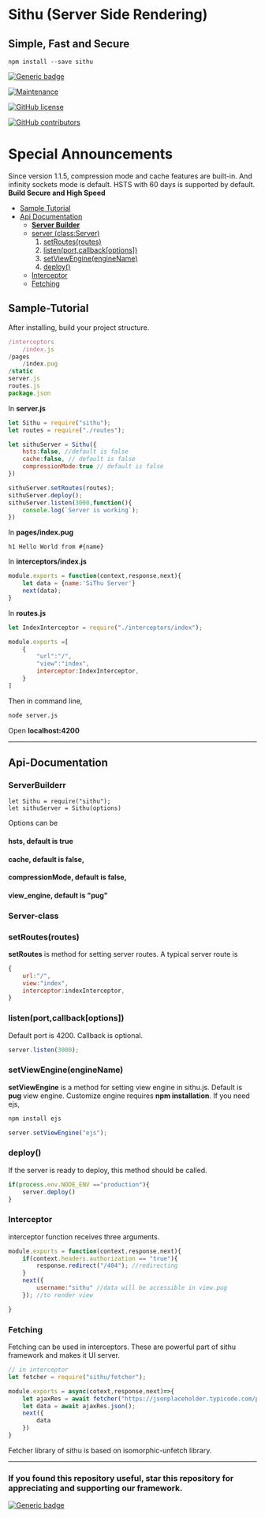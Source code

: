 # Sithu (Server Side Rendering)
## Simple, Fast and Secure

```
npm install --save sithu
```
[![Generic badge](https://img.shields.io/badge/Star-Repository-blue.svg)](https://github.com/MinSiThu/sithu/stargazers)


[![Maintenance](https://img.shields.io/badge/Maintained%3F-yes-green.svg)](https://github.com/MinSiThu/sithu)

[![GitHub license](https://img.shields.io/github/license/Naereen/StrapDown.js.svg)](https://github.com/MinSiThu/sithu/blob/master/LICENSE)

[![GitHub contributors](https://img.shields.io/github/contributors/Naereen/StrapDown.js.svg)](https://github.com/MinSiThu/sithu/graphs/contributors)

# Special Announcements

Since version 1.1.5, compression mode and cache features are built-in. And infinity sockets mode is default. HSTS with 60 days is supported by default. **Build Secure and High Speed**

- [Sample Tutorial](#Sample-Tutorial)
- [Api Documentation](#Api-Documentation)
  - [**Server Builder**](#ServerBuilder)
  - [server (class:Server)](#Server-class)
    1. [setRoutes(routes)](#setRoutes(routes))
    2. [listen(port,callback[options])](#listen(port,callback[options]))
    3. [setViewEngine(engineName)](#setViewEngine(engineName))
    4. [deploy()](#deploy())
  - [Interceptor](#Interceptor)
  - [Fetching](#Fetching)

## Sample-Tutorial
After installing, build your project structure.
```js
/interceptors
    /index.js
/pages
    /index.pug
/static
server.js
routes.js
package.json
```

In **server.js**
```js
let Sithu = require("sithu");
let routes = require("./routes");

let sithuServer = Sithu({
    hsts:false, //default is false
    cache:false, // default is false
    compressionMode:true // default is false
})

sithuServer.setRoutes(routes);
sithuServer.deploy();
sithuServer.listen(3000,function(){
    console.log(`Server is working`);
})
```

In **pages/index.pug**
```jade
h1 Hello World from #{name}
```

In **interceptors/index.js**
```js
module.exports = function(context,response,next){    
    let data = {name:'SiThu Server'}
    next(data);
}
```

In **routes.js**
```js
let IndexInterceptor = require("./interceptors/index");

module.exports =[
    {
        "url":"/",
        "view":"index",
        interceptor:IndexInterceptor,
    }
]
```

Then in command line,
```sh
node server.js
```

Open **localhost:4200**

****
## Api-Documentation

### **ServerBuilderr**
```
let Sithu = require("sithu");
let sithuServer = Sithu(options)
```
Options can be
#### hsts, default is true
#### cache, default is false,
#### compressionMode, default is false,
#### view_engine, default is "pug"

### **Server-class**

### setRoutes(routes)
**setRoutes** is method for setting server routes.
A typical server route is 
```js 
{
    url:"/",
    view:"index",
    interceptor:indexInterceptor,
}
```

### listen(port,callback[options])
Default port is 4200. Callback is optional.
```js
server.listen(3000);
```

### setViewEngine(engineName)
**setViewEngine** is a method for setting view engine in sithu.js. Default is **pug** view engine.
Customize engine requires **npm installation**.
If you need ejs,
```js
npm install ejs
```
```js
server.setViewEngine("ejs");
```

### deploy()
If the server is ready to deploy, this method should be called. 
```js
if(process.env.NODE_ENV =="production"){
    server.deploy()
}
```

### **Interceptor**
interceptor function receives three arguments.
```js
module.exports = function(context,response,next){
    if(context.headers.authorization == "true"){
        response.redirect("/404"); //redirecting
    }
    next({
        username:"sithu" //data will be accessible in view.pug
    }); //to render view

}
```

### **Fetching**
Fetching can be used in interceptors. These are powerful part of sithu framework and makes it UI server.
```js
// in interceptor
let fetcher = require("sithu/fetcher");

module.exports = async(cotext,response,next)=>{
    let ajaxRes = await fetcher("https://jsonplaceholder.typicode.com/posts");
    let data = await ajaxRes.json();
    next({
        data
    })
}
```
Fetcher library of sithu is based on isomorphic-unfetch library.

***
### If you found this repository useful, star this repository for appreciating and supporting our framework.

[![Generic badge](https://img.shields.io/badge/Star-Repository-blue.svg)](https://github.com/MinSiThu/sithu/stargazers)